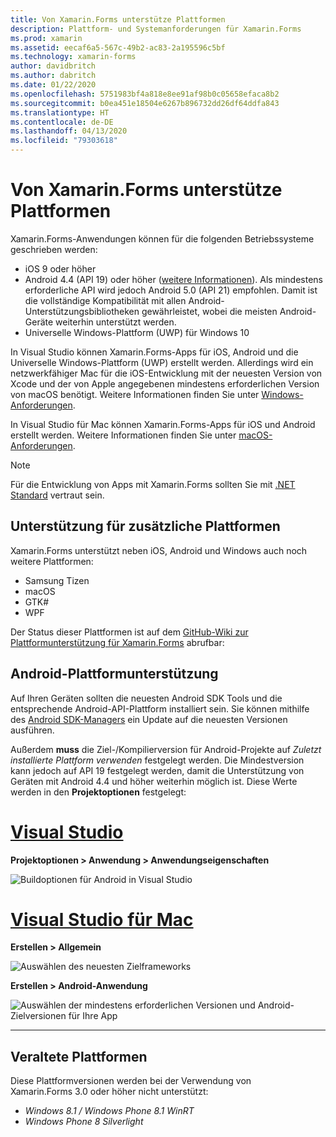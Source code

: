 ```yaml
---
title: Von Xamarin.Forms unterstütze Plattformen
description: Plattform- und Systemanforderungen für Xamarin.Forms
ms.prod: xamarin
ms.assetid: eecaf6a5-567c-49b2-ac83-2a195596c5bf
ms.technology: xamarin-forms
author: davidbritch
ms.author: dabritch
ms.date: 01/22/2020
ms.openlocfilehash: 5751983bf4a818e8ee91af98b0c05658efaca8b2
ms.sourcegitcommit: b0ea451e18504e6267b896732dd26df64ddfa843
ms.translationtype: HT
ms.contentlocale: de-DE
ms.lasthandoff: 04/13/2020
ms.locfileid: "79303618"
---
```

# <a name="xamarinforms-supported-platforms"></a>Von Xamarin.Forms unterstütze Plattformen

Xamarin.Forms-Anwendungen können für die folgenden Betriebssysteme geschrieben werden:

- iOS 9 oder höher
- Android 4.4 (API 19) oder höher ([weitere Informationen](#android-platform-support)). Als mindestens erforderliche API wird jedoch Android 5.0 (API 21) empfohlen. Damit ist die vollständige Kompatibilität mit allen Android-Unterstützungsbibliotheken gewährleistet, wobei die meisten Android-Geräte weiterhin unterstützt werden.
- Universelle Windows-Plattform (UWP) für Windows 10

In Visual Studio können Xamarin.Forms-Apps für iOS, Android und die Universelle Windows-Plattform (UWP) erstellt werden. Allerdings wird ein netzwerkfähiger Mac für die iOS-Entwicklung mit der neuesten Version von Xcode und der von Apple angegebenen mindestens erforderlichen Version von macOS benötigt. Weitere Informationen finden Sie unter [Windows-Anforderungen](~/cross-platform/get-started/requirements.md#windows-requirements).

In Visual Studio für Mac können Xamarin.Forms-Apps für iOS und Android erstellt werden. Weitere Informationen finden Sie unter [macOS-Anforderungen](~/cross-platform/get-started/requirements.md#macos-requirements).

> [!NOTE]
> Für die Entwicklung von Apps mit Xamarin.Forms sollten Sie mit [.NET Standard](~/cross-platform/app-fundamentals/net-standard.md) vertraut sein.

## <a name="additional-platform-support"></a>Unterstützung für zusätzliche Plattformen

Xamarin.Forms unterstützt neben iOS, Android und Windows auch noch weitere Plattformen:

- Samsung Tizen
- macOS
- GTK#
- WPF

Der Status dieser Plattformen ist auf dem [GitHub-Wiki zur Plattformunterstützung für Xamarin.Forms](https://github.com/xamarin/Xamarin.Forms/wiki/Platform-Support) abrufbar:

## <a name="android-platform-support"></a>Android-Plattformunterstützung

Auf Ihren Geräten sollten die neuesten Android SDK Tools und die entsprechende Android-API-Plattform installiert sein. Sie können mithilfe des [Android SDK-Managers](~/android/get-started/installation/android-sdk.md) ein Update auf die neuesten Versionen ausführen.

Außerdem **muss** die Ziel-/Kompilierversion für Android-Projekte auf *Zuletzt installierte Plattform verwenden* festgelegt werden. Die Mindestversion kann jedoch auf API 19 festgelegt werden, damit die Unterstützung von Geräten mit Android 4.4 und höher weiterhin möglich ist. Diese Werte werden in den **Projektoptionen** festgelegt:

# <a name="visual-studio"></a>[Visual Studio](#tab/windows)

**Projektoptionen > Anwendung > Anwendungseigenschaften**

![Buildoptionen für Android in Visual Studio](requirements-images/options-android-vs-sml.png)

# <a name="visual-studio-for-mac"></a>[Visual Studio für Mac](#tab/macos)

**Erstellen > Allgemein**

![Auswählen des neuesten Zielframeworks](requirements-images/options-general-sml.png)

**Erstellen > Android-Anwendung**

![Auswählen der mindestens erforderlichen Versionen und Android-Zielversionen für Ihre App](requirements-images/options-android-sml.png)

-----

## <a name="deprecated-platforms"></a>Veraltete Plattformen

Diese Plattformversionen werden bei der Verwendung von Xamarin.Forms 3.0 oder höher nicht unterstützt:

- *Windows 8.1 / Windows Phone 8.1 WinRT*
- *Windows Phone 8 Silverlight*
